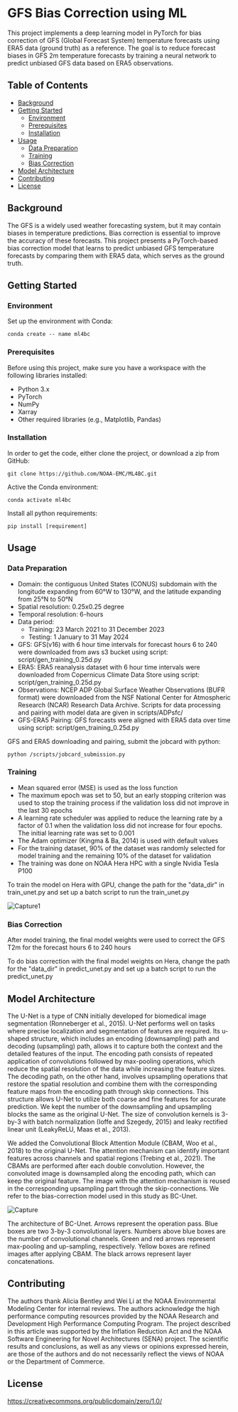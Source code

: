 # GFS Bias Correction using ML

This project implements a deep learning model in PyTorch for bias correction of GFS (Global Forecast System) temperature forecasts using ERA5 data (ground truth) as a reference. The goal is to reduce forecast biases in GFS 2m temperature forecasts by training a neural network to predict unbiased GFS data based on ERA5 observations.

## Table of Contents

- [Background](#background)
- [Getting Started](#getting-started)
  - [Environment](#environment)
  - [Prerequisites](#prerequisites)
  - [Installation](#installation)
- [Usage](#usage)
  - [Data Preparation](#data-preparation)
  - [Training](#training)
  - [Bias Correction](#bias-correction)
- [Model Architecture](#model-architecture)
- [Contributing](#contributing)
- [License](#license)

## Background

The GFS is a widely used weather forecasting system, but it may contain biases in temperature predictions. Bias correction is essential to improve the accuracy of these forecasts. This project presents a PyTorch-based bias correction model that learns to predict unbiased GFS temperature forecasts by comparing them with ERA5 data, which serves as the ground truth.

## Getting Started

### Environment

Set up the environment with Conda:

    conda create -- name ml4bc

### Prerequisites

Before using this project, make sure you have a workspace with the following libraries installed:

- Python 3.x
- PyTorch
- NumPy
- Xarray
- Other required libraries (e.g., Matplotlib, Pandas)

### Installation

In order to get the code, either clone the project, or download a zip from GitHub:

    git clone https://github.com/NOAA-EMC/ML4BC.git

Active the Conda environment:

    conda activate ml4bc

Install all python requirements:

    pip install [requirement]

## Usage

### Data Preparation

- Domain: the contiguous United States (CONUS) subdomain with the longitude expanding from 60°W to 130°W, and the latitude expanding from 25°N to 50°N
- Spatial resolution: 0.25x0.25 degree
- Temporal resolution: 6-hours
- Data period:
    - Training: 23 March 2021 to 31 December 2023
    - Testing: 1 January to 31 May 2024
- GFS: GFS(v16) with 6 hour time intervals for forecast hours 6 to 240 were downloaded from aws s3 bucket using script: script/gen_training_0.25d.py
- ERA5: ERA5 reanalysis dataset with 6 hour time intervals were downloaded from Copernicus Climate Data Store using script: script/gen_training_0.25d.py
- Observations: NCEP ADP Global Surface Weather Observations (BUFR format) were downloaded from the NSF National Center for Atmospheric Research (NCAR) Research Data Archive. Scripts for data processing and pairing with model data are given in scripts/ADPsfc/
- GFS-ERA5 Pairing: GFS forecasts were aligned with ERA5 data over time using script: script/gen_training_0.25d.py

GFS and ERA5 downloading and pairing, submit the jobcard with python:

    python /scripts/jobcard_submission.py

### Training

- Mean squared error (MSE) is used as the loss function
- The maximum epoch was set to 50, but an early stopping criterion was used to stop the training process if the validation loss did not improve in the last 30 epochs
- A learning rate scheduler was applied to reduce the learning rate by a factor of 0.1 when the validation loss did not increase for four epochs. The initial learning rate was set to 0.001
- The Adam optimizer (Kingma & Ba, 2014) is used with default values
- For the training dataset, 90% of the dataset was randomly selected for model training and the remaining 10% of the dataset for validation
- The training was done on NOAA Hera HPC with a single Nvidia Tesla P100

To train the model on Hera with GPU, change the path for the "data_dir" in train_unet.py and set up a batch script to run the train_unet.py

![Capture1](https://github.com/user-attachments/assets/bfa78129-34e5-4d62-9732-ee7f5d828760)

### Bias Correction

After model training, the final model weights were used to correct the GFS T2m for the forecast hours 6 to 240 hours

To do bias correction with the final model weights on Hera, change the path for the "data_dir" in predict_unet.py and set up a batch script to run the predict_unet.py

## Model Architecture

The U-Net is a type of CNN initially developed for biomedical image segmentation (Ronneberger et al., 2015). U-Net performs well on tasks where precise localization and segmentation of features are required. Its u-shaped structure, which includes an encoding (downsampling) path and decoding (upsampling) path, allows it to capture both the context and the detailed features of the input. The encoding path consists of repeated application of convolutions followed by max-pooling operations, which reduce the spatial resolution of the data while increasing the feature sizes. The decoding path, on the other hand, involves upsampling operations that restore the spatial resolution and combine them with the corresponding feature maps from the encoding path through skip connections. This structure allows U-Net to utilize both coarse and fine features for accurate prediction. We kept the number of the downsampling and upsampling blocks the same as the original U-Net. The size of convolution kernels is 3-by-3 with batch normalization (Ioffe and Szegedy, 2015) and leaky rectified linear unit (LeakyReLU, Maas et al., 2013). 

We added the Convolutional Block Attention Module (CBAM, Woo et al., 2018) to the original U-Net. The attention mechanism can identify important features across channels and spatial regions (Trebing et al., 2021). The CBAMs are performed after each double convolution. However, the convoluted image is downsampled along the encoding path, which can keep the original feature. The image with the attention mechanism is reused in the corresponding upsampling part through the skip-connections. We refer to the bias-correction model used in this study as BC-Unet.

![Capture](https://github.com/user-attachments/assets/4bdbcf8a-ea69-4696-965c-d867850da60d)

The architecture of BC-Unet. Arrows represent the operation pass. Blue boxes are two 3-by-3 convolutional layers. Numbers above blue boxes are the number of convolutional channels. Green and red arrows represent max-pooling and up-sampling, respectively. Yellow boxes are refined images after applying CBAM. The black arrows represent layer concatenations.

## Contributing

The authors thank Alicia Bentley and Wei Li at the NOAA Environmental Modeling Center for internal reviews. The authors acknowledge the high performance computing resources provided by the NOAA Research and Development High Performance Computing Program. The project described in this article was supported by the Inflation Reduction Act and the NOAA Software Engineering for Novel Architectures (SENA) project. The scientific results and conclusions, as well as any views or opinions expressed herein, are those of the authors and do not necessarily reflect the views of NOAA or the Department of Commerce.

## License

https://creativecommons.org/publicdomain/zero/1.0/

